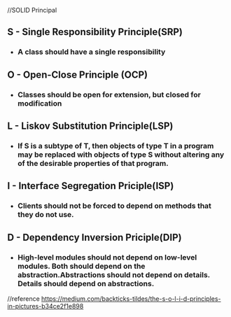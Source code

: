 //SOLID Principal

## S - Single Responsibility Principle(SRP)

- ### A class should have a single responsibility

## O - Open-Close Principle (OCP)

- ### Classes should be open for extension, but closed for modification

## L - Liskov Substitution Principle(LSP)

- ### If S is a subtype of T, then objects of type T in a program may be replaced with objects of type S without altering any of the desirable properties of that program.

## I - Interface Segregation Priciple(ISP)

- ### Clients should not be forced to depend on methods that they do not use.

## D - Dependency Inversion Priciple(DIP)

- ### High-level modules should not depend on low-level modules. Both should depend on the abstraction.Abstractions should not depend on details. Details should depend on abstractions.

//reference https://medium.com/backticks-tildes/the-s-o-l-i-d-principles-in-pictures-b34ce2f1e898
